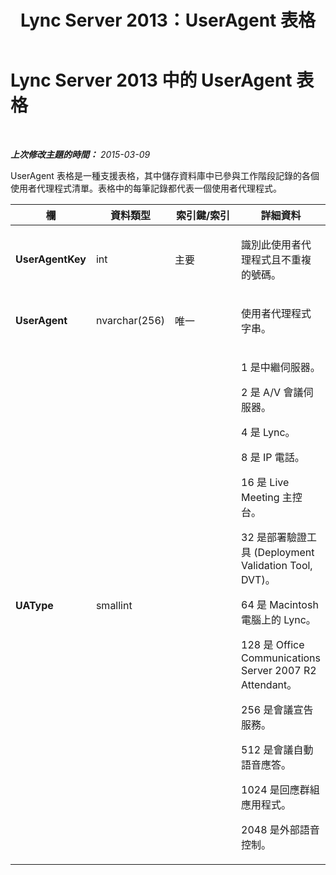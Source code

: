 ﻿---
title: Lync Server 2013：UserAgent 表格
TOCTitle: UserAgent 表格
ms:assetid: d6bda1c0-b053-457a-9ffa-2ae859788775
ms:mtpsurl: https://technet.microsoft.com/zh-tw/library/Gg398939(v=OCS.15)
ms:contentKeyID: 49292478
ms.date: 08/10/2015
mtps_version: v=OCS.15
ms.translationtype: HT
---

# Lync Server 2013 中的 UserAgent 表格

 

_**上次修改主題的時間：** 2015-03-09_

UserAgent 表格是一種支援表格，其中儲存資料庫中已參與工作階段記錄的各個使用者代理程式清單。表格中的每筆記錄都代表一個使用者代理程式。


<table>
<colgroup>
<col style="width: 25%" />
<col style="width: 25%" />
<col style="width: 25%" />
<col style="width: 25%" />
</colgroup>
<thead>
<tr class="header">
<th><strong>欄</strong></th>
<th><strong>資料類型</strong></th>
<th><strong>索引鍵/索引</strong></th>
<th><strong>詳細資料</strong></th>
</tr>
</thead>
<tbody>
<tr class="odd">
<td><p><strong>UserAgentKey</strong></p></td>
<td><p>int</p></td>
<td><p>主要</p></td>
<td><p>識別此使用者代理程式且不重複的號碼。</p></td>
</tr>
<tr class="even">
<td><p><strong>UserAgent</strong></p></td>
<td><p>nvarchar(256)</p></td>
<td><p>唯一</p></td>
<td><p>使用者代理程式字串。</p></td>
</tr>
<tr class="odd">
<td><p><strong>UAType</strong></p></td>
<td><p>smallint</p></td>
<td><p> </p></td>
<td><p>1 是中繼伺服器。</p>
<p>2 是 A/V 會議伺服器。</p>
<p>4 是 Lync。</p>
<p>8 是 IP 電話。</p>
<p>16 是 Live Meeting 主控台。</p>
<p>32 是部署驗證工具 (Deployment Validation Tool, DVT)。</p>
<p>64 是 Macintosh 電腦上的 Lync。</p>
<p>128 是 Office Communications Server 2007 R2 Attendant。</p>
<p>256 是會議宣告服務。</p>
<p>512 是會議自動語音應答。</p>
<p>1024 是回應群組應用程式。</p>
<p>2048 是外部語音控制。</p></td>
</tr>
</tbody>
</table>

